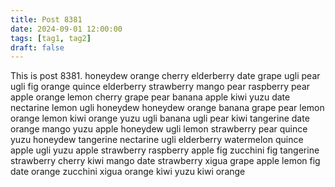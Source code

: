 ```yaml
---
title: Post 8381
date: 2024-09-01 12:00:00
tags: [tag1, tag2]
draft: false
---
```

This is post 8381.
honeydew
orange
cherry
elderberry
date
grape
ugli
pear
ugli
fig
orange
quince
elderberry
strawberry
mango
pear
raspberry
pear
apple
orange
lemon
cherry
grape
pear
banana
apple
kiwi
yuzu
date
nectarine
lemon
ugli
honeydew
honeydew
orange
banana
grape
pear
lemon
orange
lemon
kiwi
orange
yuzu
ugli
banana
ugli
pear
kiwi
tangerine
date
orange
mango
yuzu
apple
honeydew
ugli
lemon
strawberry
pear
quince
yuzu
honeydew
tangerine
nectarine
ugli
elderberry
watermelon
quince
apple
ugli
yuzu
apple
strawberry
raspberry
apple
fig
zucchini
fig
tangerine
strawberry
cherry
kiwi
mango
date
strawberry
xigua
grape
apple
lemon
fig
date
orange
zucchini
xigua
orange
kiwi
yuzu
kiwi
orange
